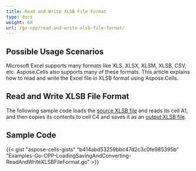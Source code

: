 ```yaml
---
title: Read and Write XLSB File Format
type: docs
weight: 60
url: /go-cpp/read-and-write-xlsb-file-format/
---
```


## **Possible Usage Scenarios**

Microsoft Excel supports many formats like XLS, XLSX, XLSM, XLSB, CSV, etc. Aspose.Cells also supports many of these formats. This article explains how to read and write the Excel file in XLSB format using Aspose.Cells.

## **Read and Write XLSB File Format**

The following sample code loads the [source XLSB file](23166992.xlsb) and reads its cell A1, and then copies its contents to cell C4 and saves it as an [output XLSB file](23166993.xlsb).

## **Sample Code**

{{< gist "aspose-cells-gists" "b414abd53259bbc47d2c3c0fe985395b" "Examples-Go-CPP-LoadingSavingAndConverting-ReadAndWriteXLSBFileFormat.go" >}}
